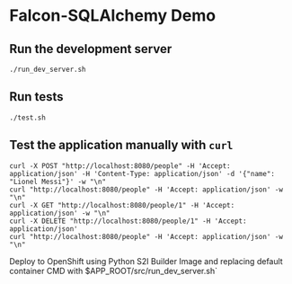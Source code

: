 # Falcon-SQLAlchemy Demo

## Run the development server
`./run_dev_server.sh`

## Run tests
`./test.sh`

## Test the application manually with `curl`

```
curl -X POST "http://localhost:8080/people" -H 'Accept: application/json' -H 'Content-Type: application/json' -d '{"name": "Lionel Messi"}' -w "\n"
curl "http://localhost:8080/people" -H 'Accept: application/json' -w "\n"
curl -X GET "http://localhost:8080/people/1" -H 'Accept: application/json' -w "\n"
curl -X DELETE "http://localhost:8080/people/1" -H 'Accept: application/json'
curl "http://localhost:8080/people" -H 'Accept: application/json' -w "\n"
```
Deploy to OpenShift using Python S2I Builder Image and replacing default container CMD with $APP_ROOT/src/run_dev_server.sh`
